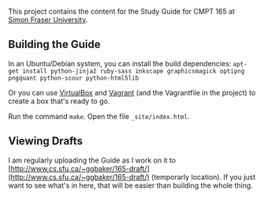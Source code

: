 This project contains the content for the Study Guide for CMPT 165 at [Simon Fraser University](http://www.sfu.ca/).

## Building the Guide

In an Ubuntu/Debian system, you can install the build dependencies: `apt-get install python-jinja2 ruby-sass inkscape graphicsmagick optipng pngquant python-scour python-html5lib`

Or you can use [VirtualBox](https://www.virtualbox.org/) and [Vagrant](http://www.vagrantup.com/) (and the Vagrantfile in the project) to create a box that's ready to go.

Run the command `make`. Open the file `_site/index.html`.

## Viewing Drafts

I am regularly uploading the Guide as I work on it to [http://www.cs.sfu.ca/~ggbaker/165-draft/](http://www.cs.sfu.ca/~ggbaker/165-draft/) (temporarly location). If you just want to see what's in here, that will be easier than building the whole thing.
